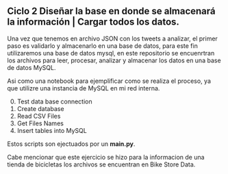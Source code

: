 ## Ciclo 2 Diseñar la base en donde se almacenará la información | Cargar todos los datos.

Una vez que tenemos en archivo JSON con los tweets a analizar, el primer paso es validarlo y almacenarlo en una base de datos, para este fin utilizaremos una base de datos mysql, en este repositorio se encuenrtran los archivos para leer, procesar, analizar y almacenar los datos en una base de datos MySQL.

Asi como una notebook para ejemplificar como se realiza el proceso, ya que utilizre una instancia de MySQL en mi red interna.

0. Test data base connection
1. Create database
2. Read CSV Files
3. Get Files Names
4. Insert tables into MySQL

Estos scripts son ejectuados por un **main.py**.

Cabe mencionar que este ejercicio se hizo para la informacion de una tienda de bicicletas los archivos se encuentran en Bike Store Data.



